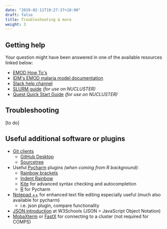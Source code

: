 ```yaml
---
date: "2019-02-11T19:27:37+10:00"
draft: false
title: Troubleshooting & more
weight: 3
---
```



## Getting help 
Your question might have been answered in one of the available resources linked below:

- [EMOD How To's](https://faculty-enrich-2022.netlify.app/modules/emod-how-to/emod-how-to/)
- [IDM's EMOD malaria model documentation](https://docs.idmod.org/projects/emod-malaria/en/latest/index.html)
- [Slack help channel](https://nu-idm-malaria.slack.com/archives/C013UV3NTL7)
- [SLURM guide](https://slurm.schedmd.com/faq.html) _(for use on NUCLUSTER)_
- [Quest Quick Start Guide](https://kb.northwestern.edu/page.php?id=70706) _(for use on NUCLUSTER)_


##  Troubleshooting

[to do]


##  Useful additional software or plugins
- [Git clients](https://git-scm.com/downloads/guis)
  - [GitHub Desktop](https://desktop.github.com/)
  - [Sourcetree](https://www.sourcetreeapp.com/)
- Useful [Pycharm](https://www.jetbrains.com/pycharm/) plugins _(when coming from R background)_: 
    - [Rainbow brackets](https://plugins.jetbrains.com/plugin/10080-rainbow-brackets)
    - [Indent Rainbow](https://plugins.jetbrains.com/plugin/13308-indent-rainbow)
    - [Kite](https://www.kite.com/integrations/pycharm/) for advanced syntax checking and autocompletion 
    - [R](https://www.jetbrains.com/help/pycharm/r-plugin-support.html) for Pycharm
- [Notepad ++](https://notepad-plus-plus.org/) for enhanced text file editing especially useful (much also available for pycharm)
   - i.e. json plugin, compare functionality
- [JSON introduction](https://www.w3schools.com/js/js_json_intro.asp)  at W3Schools (JSON = JavaScript Object Notation)  
- [MobaXterm](https://mobaxterm.mobatek.net/) or [FastX](https://www.starnet.com/fastx/) for connecting to a cluster (not required for COMPS)

